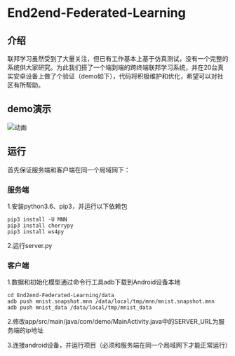 # End2end-Federated-Learning

## 介绍
联邦学习虽然受到了大量关注，但已有工作基本上基于仿真测试，没有一个完整的系统供大家研究。为此我们搭了一个端到端的跨终端联邦学习系统，并在20台真实安卓设备上做了个验证（demo如下），代码将积极维护和优化，希望可以对社区有所帮助。

## demo演示
![动画](https://user-images.githubusercontent.com/38753457/119235241-07fbd380-bb64-11eb-9d3d-ac47ecc9184d.gif)


## 运行

首先保证服务端和客户端在同一个局域网下：

### 服务端

1.安装python3.6、pip3，并运行以下依赖包

```
pip3 install -U MNN
pip3 install cherrypy
pip3 install ws4py
```

2.运行server.py

### 客户端

1.数据和初始化模型通过命令行工具adb下载到Android设备本地

```
cd End2end-Federated-Learning/data
adb push mnist.snapshot.mnn /data/local/tmp/mnn/mnist.snapshot.mnn
adb push mnist_data /data/local/tmp/mnist_data
```

2.修改app/src/main/java/com/demo/MainActivity.java中的SERVER_URL为服务端的ip地址

3.连接android设备，并运行项目（必须和服务端在同一个局域网下才能正常运行）
